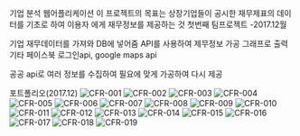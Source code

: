 기업 분석 웹어플리케이션
이 프로젝트의 목표는 상장기업들이 공시한 재무제표의 데이터를 기초로 하여 이용자 에게 재무정보를 제공하는 것
첫번째 팀프로젝트
-2017.12월

기업 재무데이터를 가져와 DB에 넣어줌
API를 사용하여 제무정보 가공
그래프로 출력
기타 페이스북 로그인api, google maps api

공공 api로 여러 정보를 수집하여 필요에 맞게 가공하여 다시 제공

포트폴리오(2017.12)
![CFR-001](./img/portfolio/CFR-001.jpg)
![CFR-002](./img/portfolio/CFR-002.jpg)
![CFR-003](./img/portfolio/CFR-003.jpg)
![CFR-004](./img/portfolio/CFR-004.jpg)
![CFR-005](./img/portfolio/CFR-005.jpg)
![CFR-006](./img/portfolio/CFR-006.jpg)
![CFR-007](./img/portfolio/CFR-007.jpg)
![CFR-008](./img/portfolio/CFR-008.jpg)
![CFR-009](./img/portfolio/CFR-009.jpg)
![CFR-010](./img/portfolio/CFR-010.jpg)
![CFR-011](./img/portfolio/CFR-011.jpg)
![CFR-012](./img/portfolio/CFR-012.jpg)
![CFR-013](./img/portfolio/CFR-013.jpg)
![CFR-014](./img/portfolio/CFR-014.jpg)
![CFR-015](./img/portfolio/CFR-015.jpg)
![CFR-016](./img/portfolio/CFR-016.jpg)
![CFR-017](./img/portfolio/CFR-017.jpg)
![CFR-018](./img/portfolio/CFR-018.jpg)
![CFR-019](./img/portfolio/CFR-019.jpg)
